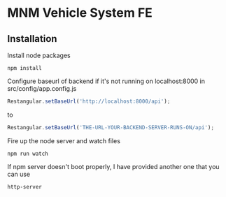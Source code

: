 # MNM Vehicle System FE

## Installation

Install node packages

```shell
npm install
```

Configure baseurl of backend if it's not running on localhost:8000 in src/config/app.config.js
```js
Restangular.setBaseUrl('http://localhost:8000/api');
```
to
```js
Restangular.setBaseUrl('THE-URL-YOUR-BACKEND-SERVER-RUNS-ON/api');
```

Fire up the node server and watch files
```shell
npm run watch
```

If npm server doesn't boot properly, I have provided another one that you can use
```shell
http-server
```


